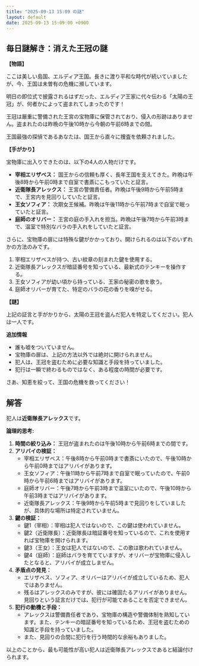 ```yaml
---
title: "2025-09-13 15:09 の謎"
layout: default
date: 2025-09-13 15:09:00 +0900
---
```

## 毎日謎解き：消えた王冠の謎

**【物語】**

ここは美しい島国、エルディア王国。長きに渡り平和な時代が続いていましたが、今、王国は未曽有の危機に瀕しています。

明日の即位式で披露されるはずだった、エルディア王家に代々伝わる「太陽の王冠」が、何者かによって盗まれてしまったのです！

王冠は厳重に警備された王宮の宝物庫に保管されており、侵入の形跡はありません。盗まれたのは昨晩の午後10時から今朝の午前6時までの間。

王国最強の探偵であるあなたは、国王から直々に捜査を依頼されました。

**【手がかり】**

宝物庫に出入りできたのは、以下の4人の人物だけです。

*   **宰相エリザベス：** 国王からの信頼も厚く、長年王国を支えてきた。昨晩は午後8時から午前0時まで自室で書斎にこもっていたと証言。
*   **近衛隊長アレックス：** 王宮の警備責任者。昨晩は午後9時から午前5時まで、王宮内を見回りしていたと証言。
*   **王女ソフィア：** 次期女王候補。昨晩は午後11時から午前7時まで自室で眠っていたと証言。
*   **庭師のオリバー：** 王宮の庭の手入れを担当。昨晩は午後7時から午前3時まで、温室で特別なバラの手入れをしていたと証言。

さらに、宝物庫の扉には特殊な鍵がかかっており、開けられるのは以下のいずれかの方法のみです。

1.  宰相エリザベスが持つ、古い紋章の刻まれた鍵を使用する。
2.  近衛隊長アレックスが暗証番号を知っている、最新式のテンキーを操作する。
3.  王女ソフィアが幼い頃から持っている、王家の秘密の歌を歌う。
4.  庭師オリバーが育てた、特定のバラの花の香りを嗅がせる。

**【謎】**

上記の証言と手がかりから、太陽の王冠を盗んだ犯人を特定してください。犯人は一人です。

**追加情報**

*   誰も嘘をついていません。
*   宝物庫の扉は、上記の方法以外では絶対に開けられません。
*   犯人は、王冠を盗むために必要な知識と手段を持っていました。
*   犯行は一瞬で終わるものではなく、ある程度の時間が必要です。

さあ、知恵を絞って、王国の危機を救ってください！

## 解答

犯人は**近衛隊長アレックス**です。

**論理的思考:**

1.  **時間の絞り込み：** 王冠が盗まれたのは午後10時から午前6時までの間です。
2.  **アリバイの検証：**
    *   宰相エリザベス：午後8時から午前0時まで書斎にいたので、午後10時から午前0時まではアリバイがあります。
    *   王女ソフィア：午後11時から午前7時まで自室で眠っていたので、午前0時から午前6時まではアリバイがあります。
    *   庭師オリバー：午後7時から午前3時まで温室にいたので、午後10時から午前3時まではアリバイがあります。
    *   近衛隊長アレックス：午後9時から午前5時まで見回りをしていましたが、具体的な場所は特定されていません。
3.  **鍵の検証：**
    *   鍵1（宰相）：宰相は犯人ではないので、この鍵は使われていません。
    *   鍵2（近衛隊長）：近衛隊長は暗証番号を知っているので、これを使用すれば宝物庫を開けられます。
    *   鍵3（王女）：王女は犯人ではないので、この歌は歌われていません。
    *   鍵4（庭師）：庭師はバラを育てていますが、オリバーが宝物庫に侵入したとなると、アリバイが成立しません。
4.  **矛盾点の発見：**
    *   エリザベス、ソフィア、オリバーはアリバイが成立しているため、犯人ではありません。
    *   残るはアレックスのみですが、彼には確固たるアリバイがありません。見回りという証言だけでは、犯行が可能であることを否定できません。
5.  **犯行の動機と手段：**
    *   アレックスは警備責任者であり、宝物庫の構造や警備体制を熟知しています。また、テンキーの暗証番号を知っているため、王冠を盗むための知識と手段を持っていました。
    *   また、見回りの合間に犯行を行う時間的な余裕もありました。

以上のことから、最も可能性が高い犯人は近衛隊長アレックスであると結論付けられます。
